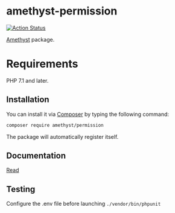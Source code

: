 # amethyst-permission

[![Action Status](https://github.com/amethyst-php/permission/workflows/test/badge.svg)](https://github.com/amethyst-php/permission/actions)

[Amethyst](https://github.com/amethyst-php/amethyst) package.

# Requirements

PHP 7.1 and later.

## Installation

You can install it via [Composer](https://getcomposer.org/) by typing the following command:

```bash
composer require amethyst/permission
```

The package will automatically register itself.

## Documentation

[Read](docs/index.md)

## Testing

Configure the .env file before launching `./vendor/bin/phpunit`
